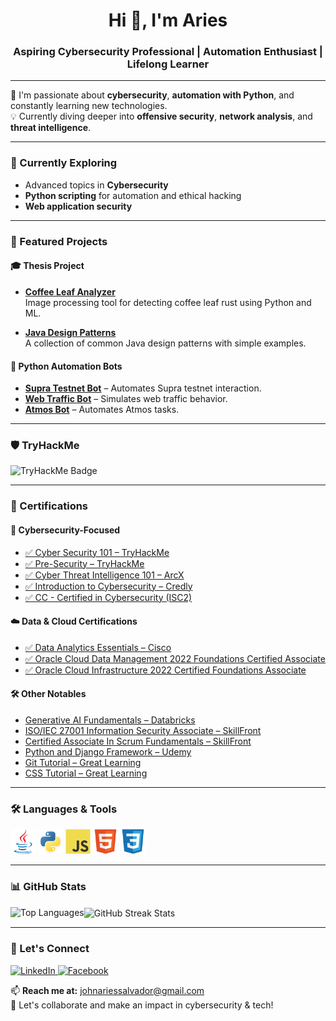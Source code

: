 <h1 align="center">Hi 👋, I'm Aries</h1>
<h3 align="center">Aspiring Cybersecurity Professional | Automation Enthusiast | Lifelong Learner</h3>

---

🔐 I'm passionate about **cybersecurity**, **automation with Python**, and constantly learning new technologies.  
💡 Currently diving deeper into **offensive security**, **network analysis**, and **threat intelligence**.

---

### 🌱 Currently Exploring
- Advanced topics in **Cybersecurity**
- **Python scripting** for automation and ethical hacking
- **Web application security**

---

### 🧠 Featured Projects

#### 🎓 Thesis Project
- **[Coffee Leaf Analyzer](https://github.com/ariessalvador/Coffee-Leaf-Analyzer)**  
  Image processing tool for detecting coffee leaf rust using Python and ML.
  
- **[Java Design Patterns](https://github.com/ariessalvador/Java-Design-Patterns)**  
  A collection of common Java design patterns with simple examples.
  
#### 🤖 Python Automation Bots
- **[Supra Testnet Bot](https://github.com/ariessalvador/supra-testnet-bot)** – Automates Supra testnet interaction.
- **[Web Traffic Bot](https://github.com/ariessalvador/web-traffic-bot)** – Simulates web traffic behavior.
- **[Atmos Bot](https://github.com/ariessalvador/atmos-bot)** – Automates Atmos tasks.

---

### 🛡️ TryHackMe

<img src="https://tryhackme-badges.s3.amazonaws.com/yeji.png" alt="TryHackMe Badge" />

---

### 📜 Certifications

#### 🔐 **Cybersecurity-Focused**
- [✅ Cyber Security 101 – TryHackMe](https://tryhackme-certificates.s3-eu-west-1.amazonaws.com/THM-7U0N3XCNB8.pdf)  
- [✅ Pre-Security – TryHackMe](https://tryhackme-certificates.s3-eu-west-1.amazonaws.com/THM-OJITVQSXVJ.pdf)  
- [✅ Cyber Threat Intelligence 101 – ArcX](https://arcx.io/verify-certificate?id=136740bb144bef8833ab540c1f8166684ba9dcaa&k=b88508d8e7114e94878e06fdcac2a8c6)  
- [✅ Introduction to Cybersecurity – Credly](https://www.credly.com/badges/80e2123b-bd38-4d3c-9515-6ca6171f659d/linked_in_profile)  
- [✅ CC - Certified in Cybersecurity (ISC2)](https://isc2.obrizum.io/org/cc/certificate/8e751d6c-42d9-4c6e-9119-ffb15b616d92)  

#### ☁️ **Data & Cloud Certifications**
- [✅ Data Analytics Essentials – Cisco](https://www.credly.com/badges/bf17085d-0c8b-47a9-a83d-02a05de20829/linked_in_profile)  
- [✅ Oracle Cloud Data Management 2022 Foundations Certified Associate](https://catalog-education.oracle.com/ords/certview/sharebadge?id=845EF32884507D6F1000B4AEF9F7C9FEE81F7268CAE60157ADE428C30EE77CF5)  
- [✅ Oracle Cloud Infrastructure 2022 Certified Foundations Associate](https://catalog-education.oracle.com/ords/certview/sharebadge?id=06E7CD6457F3E58CF7367D921CF57E7DF47D7FD1DFF683BC982DA559DEE313CD)  

#### 🛠️ **Other Notables**
- [Generative AI Fundamentals – Databricks](https://credentials.databricks.com/a65ba6d9-951d-44d7-9db3-0a9b7524b274)  
- [ISO/IEC 27001 Information Security Associate – SkillFront](https://www.skillfront.com/certifications/SkillFront-SFE01602ec14229e-83202987378379.pdf)  
- [Certified Associate In Scrum Fundamentals – SkillFront](https://www.skillfront.com/certifications/SkillFront-SFE005f678178db4-47943048080715.pdf)  
- [Python and Django Framework – Udemy](https://www.udemy.com/certificate/UC-ac67c4da-b886-4583-8eec-06253189be54/)  
- [Git Tutorial – Great Learning](https://www.mygreatlearning.com/certificate/NDAQGFJL)  
- [CSS Tutorial – Great Learning](https://www.mygreatlearning.com/certificate/JMZCJPOP) 

---

### 🛠️ Languages & Tools

<p align="left"> 
  <a href="https://www.java.com" target="_blank"><img src="https://raw.githubusercontent.com/devicons/devicon/master/icons/java/java-original.svg" alt="java" width="40" height="40"/></a>
  <a href="https://www.python.org" target="_blank"><img src="https://raw.githubusercontent.com/devicons/devicon/master/icons/python/python-original.svg" alt="python" width="40" height="40"/></a>
  <a href="https://developer.mozilla.org/en-US/docs/Web/JavaScript" target="_blank"><img src="https://raw.githubusercontent.com/devicons/devicon/master/icons/javascript/javascript-original.svg" alt="javascript" width="40" height="40"/></a>
  <a href="https://developer.mozilla.org/en-US/docs/Web/HTML" target="_blank"><img src="https://raw.githubusercontent.com/devicons/devicon/master/icons/html5/html5-original.svg" alt="html" width="40" height="40"/></a>
  <a href="https://developer.mozilla.org/en-US/docs/Web/CSS" target="_blank"><img src="https://raw.githubusercontent.com/devicons/devicon/master/icons/css3/css3-original.svg" alt="css" width="40" height="40"/></a>
</p>

---

### 📊 GitHub Stats

<p>
  <img align="left" src="https://github-readme-stats.vercel.app/api/top-langs?username=ariessalvador&show_icons=true&locale=en&layout=compact" alt="Top Languages" />
</p>

<p>
  <img align="center" src="https://github-readme-streak-stats.herokuapp.com/?user=ariessalvador&" alt="GitHub Streak Stats" />
</p>

---

### 🤝 Let's Connect

<p align="left">
  <a href="https://www.linkedin.com/in/ariessalvador" target="_blank">
    <img src="https://raw.githubusercontent.com/rahuldkjain/github-profile-readme-generator/master/src/images/icons/Social/linked-in-alt.svg" alt="LinkedIn" width="40" height="40"/>
  </a>
  <a href="https://fb.com/0xaries" target="_blank">
    <img src="https://raw.githubusercontent.com/rahuldkjain/github-profile-readme-generator/master/src/images/icons/Social/facebook.svg" alt="Facebook" width="40" height="40"/>
  </a>
</p>

📫 **Reach me at:** johnariessalvador@gmail.com  
🚀 Let's collaborate and make an impact in cybersecurity & tech!
